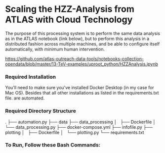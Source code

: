 # Scaling the HZZ-Analysis from ATLAS with Cloud Technology

The purpose of this processing system is to perform the same data analysis as in the ATLAS notebook (link below), but to 
perform this analysis in a distributed fashion across multiple machines, and be able to configure itself 
automatically, with minimum human intervention.

https://github.com/atlas-outreach-data-tools/notebooks-collection-opendata/blob/master/13-TeV-examples/uproot_python/HZZAnalysis.ipynb

### Required Installation

You'll need to make sure you've installed Docker Desktop (in my case for Mac OS). 
Besides that all other installations as listed in the requirements.txt file. are automated.

### Required Directory Structure
.
├── automation.py
├── data
├── data_processing
│   ├── Dockerfile
│   └── data_processing.py
├── docker-compose.yml
├── infofile.py
├── plotting
│   ├── Dockerfile
│   └── plotting.py
└── requirements.txt

### To Run, Follow these Bash Commands:
